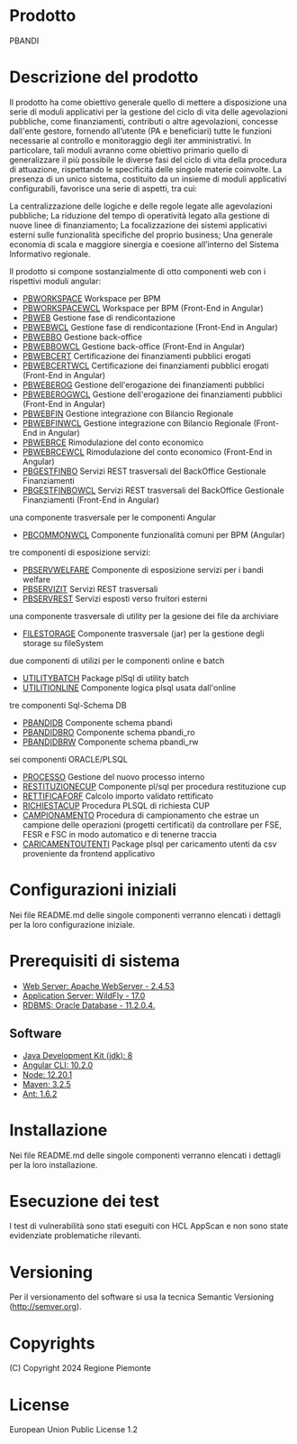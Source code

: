 # Prodotto
PBANDI
# Descrizione del prodotto
Il prodotto ha come obiettivo generale quello di mettere a disposizione una serie di moduli applicativi per la gestione del ciclo di vita delle agevolazioni pubbliche, come finanziamenti, contributi o altre agevolazioni, concesse dall'ente gestore, fornendo all’utente (PA e beneficiari) tutte le funzioni necessarie al controllo e monitoraggio degli iter amministrativi. In particolare, tali moduli avranno come obiettivo primario quello di generalizzare il più possibile le diverse fasi del ciclo di vita della procedura di attuazione, rispettando le specificità delle singole materie coinvolte. La presenza di un unico sistema, costituito da un insieme di moduli applicativi configurabili, favorisce una serie di aspetti, tra cui:

La centralizzazione delle logiche e delle regole legate alle agevolazioni pubbliche;
La riduzione del tempo di operatività legato alla gestione di nuove linee di finanziamento;
La focalizzazione dei sistemi applicativi esterni sulle funzionalità specifiche del proprio business;
Una generale economia di scala e maggiore sinergia e coesione all’interno del Sistema Informativo regionale.

Il prodotto si compone sostanzialmente di otto componenti web con i rispettivi moduli angular:

- [PBWORKSPACE](https://github.com/regione-piemonte/pbandi/tree/main/pbworkspace)  	Workspace per BPM
- [PBWORKSPACEWCL](https://github.com/regione-piemonte/pbandi/tree/main/pbworkspacewcl)  Workspace per BPM (Front-End in Angular)
- [PBWEB](https://github.com/regione-piemonte/pbandi/tree/main/pbweb)  	        Gestione fase di rendicontazione
- [PBWEBWCL](https://github.com/regione-piemonte/pbandi/tree/main/pbwebwcl)  	    Gestione fase di rendicontazione (Front-End in Angular)
- [PBWEBBO](https://github.com/regione-piemonte/pbandi/tree/main/pbwebbo)  	    Gestione back-office
- [PBWEBBOWCL](https://github.com/regione-piemonte/pbandi/tree/main/pbwebbowcl)  	Gestione back-office (Front-End in Angular)
- [PBWEBCERT](https://github.com/regione-piemonte/pbandi/tree/main/pbwebcert)  	    Certificazione dei finanziamenti pubblici erogati 
- [PBWEBCERTWCL](https://github.com/regione-piemonte/pbandi/tree/main/pbwebcertwcl)  	Certificazione dei finanziamenti pubblici erogati (Front-End in Angular)
- [PBWEBEROG](https://github.com/regione-piemonte/pbandi/tree/main/pbweberog)  	    Gestione dell'erogazione dei finanziamenti pubblici
- [PBWEBEROGWCL](https://github.com/regione-piemonte/pbandi/tree/main/pbweberogwcl)  	Gestione dell'erogazione dei finanziamenti pubblici (Front-End in Angular)
- [PBWEBFIN](https://github.com/regione-piemonte/pbandi/tree/main/pbwebfin)  	    Gestione integrazione con Bilancio Regionale
- [PBWEBFINWCL](https://github.com/regione-piemonte/pbandi/tree/main/pbwebfinwcl)  	Gestione integrazione con Bilancio Regionale (Front-End in Angular)
- [PBWEBRCE](https://github.com/regione-piemonte/pbandi/tree/main/pbwebrce)  	    Rimodulazione del conto economico
- [PBWEBRCEWCL](https://github.com/regione-piemonte/pbandi/tree/main/pbwebrcewcl)  	Rimodulazione del conto economico (Front-End in Angular)
- [PBGESTFINBO](https://github.com/regione-piemonte/pbandi/tree/main/pbgestfinbo)  	Servizi REST trasversali del BackOffice Gestionale Finanziamenti 
- [PBGESTFINBOWCL](https://github.com/regione-piemonte/pbandi/tree/main/pbgestfinbowcl)  Servizi REST trasversali del BackOffice Gestionale Finanziamenti (Front-End in Angular)

una componente trasversale per le componenti Angular
- [PBCOMMONWCL](https://github.com/regione-piemonte/pbandi/tree/main/pbcommonwcl)     Componente funzionalità comuni per BPM (Angular)

tre componenti di esposizione servizi:
- [PBSERVWELFARE](https://github.com/regione-piemonte/pbandi/tree/main/pbservwelfare)   Componente di esposizione servizi per i bandi welfare 
- [PBSERVIZIT](https://github.com/regione-piemonte/pbandi/tree/main/pbservizit)  	Servizi REST trasversali  	
- [PBSERVREST](https://github.com/regione-piemonte/pbandi/tree/main/pbservrest)  	Servizi esposti verso fruitori esterni 	

una componente trasversale di utility per la gesione dei file da archiviare
- [FILESTORAGE](https://github.com/regione-piemonte/pbandi/tree/main/filestorage)  	Componente trasversale (jar) per la gestione degli storage su fileSystem

due componenti di utilizi per le componenti online e batch
- [UTILITYBATCH](https://github.com/regione-piemonte/pbandi/tree/main/utilitybatch)    Package plSql di utility batch 
- [UTILITIONLINE](https://github.com/regione-piemonte/pbandi/tree/main/utilityonline)   Componente logica plsql usata dall'online 

tre componenti Sql-Schema DB
- [PBANDIDB](https://github.com/regione-piemonte/pbandi/tree/main/pbandidb)        Componente schema pbandi
- [PBANDIDBRO](https://github.com/regione-piemonte/pbandi/tree/main/pbandidbro)      Componente schema pbandi_ro
- [PBANDIDBRW](https://github.com/regione-piemonte/pbandi/tree/main/pbandidbrw)      Componente schema pbandi_rw

sei componenti ORACLE/PLSQL
- [PROCESSO](https://github.com/regione-piemonte/pbandi/tree/main/processo)  	    Gestione del nuovo processo interno  	
- [RESTITUZIONECUP](https://github.com/regione-piemonte/pbandi/tree/main/restituzionecup) Componente pl/sql per procedura restituzione cup  	
- [RETTIFICAFORF](https://github.com/regione-piemonte/pbandi/tree/main/rettificaforf)  	Calcolo importo validato rettificato  	
- [RICHIESTACUP](https://github.com/regione-piemonte/pbandi/tree/main/richiestacup)  	Procedura PLSQL di richiesta CUP  	
- [CAMPIONAMENTO](https://github.com/regione-piemonte/pbandi/tree/main/campionamento)  	Procedura di campionamento che estrae un campione delle operazioni (progetti certificati) da controllare per FSE, FESR e FSC in modo automatico e di tenerne traccia  	
- [CARICAMENTOUTENTI](https://github.com/regione-piemonte/pbandi/tree/main/caricamentoutenti)  Package plsql per caricamento utenti da csv proveniente da frontend applicativo  
# Configurazioni iniziali
Nei file README.md delle singole componenti verranno elencati i dettagli per la loro configurazione iniziale.
# Prerequisiti di sistema
* [Web Server: Apache WebServer - 2.4.53](https://www.apache.org)
* [Application Server: WildFly - 17.0](https://www.wildfly.org/)
* [RDBMS: Oracle Database - 11.2.0.4.](https://www.oracle.com/java)
## Software
* [Java Development Kit (jdk): 8](https://www.oracle.com/java)
* [Angular CLI: 10.2.0](https://angular.io)
* [Node: 12.20.1](https://nodejs.org)
* [Maven: 3.2.5](https://maven.apache.org)
* [Ant: 1.6.2](https://ant.apache.org/)
# Installazione
Nei file README.md delle singole componenti verranno elencati i dettagli per la loro installazione.
# Esecuzione dei test
I test di vulnerabilità sono stati eseguiti con HCL AppScan e non sono state 
evidenziate problematiche rilevanti. 
# Versioning
Per il versionamento del software si usa la tecnica Semantic Versioning (http://semver.org).
# Copyrights
(C) Copyright 2024 Regione Piemonte
# License
European Union Public License 1.2